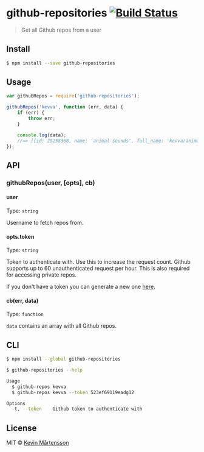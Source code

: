 # github-repositories [![Build Status](http://img.shields.io/travis/kevva/github-repositories.svg?style=flat)](https://travis-ci.org/kevva/github-repositories)

> Get all Github repos from a user

## Install

```bash
$ npm install --save github-repositories
```

## Usage

```js
var githubRepos = require('github-repositories');

githubRepos('kevva', function (err, data) {
	if (err) {
		throw err;
	}

	console.log(data);
	//=> [{id: 29258368, name: 'animal-sounds', full_name: 'kevva/animal-sounds', ...}, ...]
});
```

## API

### githubRepos(user, [opts], cb)

#### user

Type: `string`

Username to fetch repos from.

#### opts.token

Type: `string`

Token to authenticate with. Use this to increase the request count. Github supports
up to 60 unauthenticated request per hour. This is also required for accessing private
repos.

If you don't have a token you can generate a new one [here](https://github.com/settings/tokens/new).

#### cb(err, data)

Type: `function`

`data` contains an array with all Github repos.

## CLI

```sh
$ npm install --global github-repositories
```

```sh
$ github-repositories --help

Usage
  $ github-repos kevva
  $ github-repos kevva --token 523ef69119eadg12

Options
  -t, --token    Github token to authenticate with
```

## License

MIT © [Kevin Mårtensson](https://github.com/kevva)

